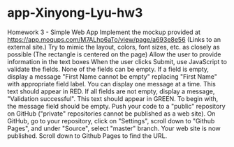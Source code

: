 # app-Xinyong-Lyu-hw3
Homework 3 - Simple Web App
Implement the mockup provided at https://app.moqups.com/M7ALhp6aTo/view/page/a693e8e56 (Links to an external site.)
Try to mimic the layout, colors, font sizes, etc. as closely as possible (The rectangle is centered on the page)
Allow the user to provide information in the text boxes
When the user clicks Submit, use JavaScript to validate the fields. None of the fields can be empty. 
If a field is empty, display a message "First Name cannot be empty" replacing "First Name" with appropriate field label. You can display one message at a time. This text should appear in RED. 
If all fields are not empty, display a message, "Validation successful". This text should appear in GREEN. 
To begin with, the message field should be empty.
Push your code to a "public" repository on GitHub ("private" repositories cannot be published as a web site).
On GitHub, go to your repository, click on "Settings", scroll down to "Github Pages",  and under "Source", select "master" branch. Your web site is now published. Scroll down to Github Pages to find the URL. 
